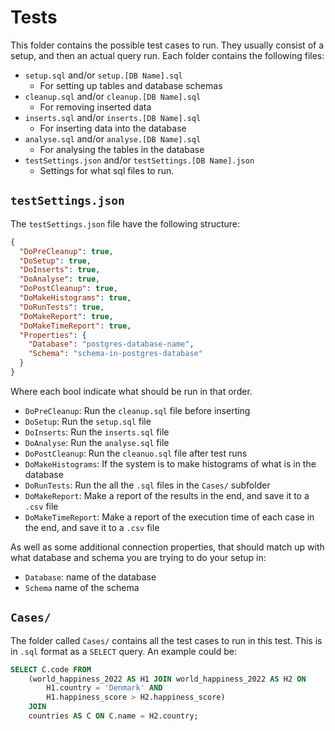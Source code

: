 ﻿# Tests
This folder contains the possible test cases to run. They usually consist of a setup, and then an actual query run.
Each folder contains the following files:
* `setup.sql` and/or `setup.[DB Name].sql`
  * For setting up tables and database schemas
* `cleanup.sql` and/or `cleanup.[DB Name].sql`
  * For removing inserted data
* `inserts.sql` and/or `inserts.[DB Name].sql`
  * For inserting data into the database
* `analyse.sql` and/or `analyse.[DB Name].sql`
  * For analysing the tables in the database
* `testSettings.json` and/or `testSettings.[DB Name].json`
  * Settings for what sql files to run.

## `testSettings.json`
The `testSettings.json` file have the following structure:
```json
{
  "DoPreCleanup": true,
  "DoSetup": true,
  "DoInserts": true,
  "DoAnalyse": true,
  "DoPostCleanup": true,
  "DoMakeHistograms": true,
  "DoRunTests": true,
  "DoMakeReport": true,
  "DoMakeTimeReport": true,
  "Properties": {
    "Database": "postgres-database-name",
    "Schema": "schema-in-postgres-database"
  }
}
```
Where each bool indicate what should be run in that order.
* `DoPreCleanup`: Run the `cleanup.sql` file before inserting
* `DoSetup`: Run the `setup.sql` file
* `DoInserts`: Run the `inserts.sql` file
* `DoAnalyse`: Run the `analyse.sql` file
* `DoPostCleanup`: Run the `cleanuo.sql` file after test runs
* `DoMakeHistograms`: If the system is to make histograms of what is in the database
* `DoRunTests`: Run the all the `.sql` files in the `Cases/` subfolder
* `DoMakeReport`: Make a report of the results in the end, and save it to a `.csv` file
* `DoMakeTimeReport`: Make a report of the execution time of each case in the end, and save it to a `.csv` file

As well as some additional connection properties, that should match up with what database and schema you are trying to do your setup in:
* `Database`: name of the database
* `Schema` name of the schema

## `Cases/`
The folder called `Cases/` contains all the test cases to run in this test.
This is in `.sql` format as a `SELECT` query.
An example could be:

```sql
SELECT C.code FROM 
	(world_happiness_2022 AS H1 JOIN world_happiness_2022 AS H2 ON 
	 	H1.country = 'Denmark' AND 
	 	H1.happiness_score > H2.happiness_score)
	JOIN
	countries AS C ON C.name = H2.country;
```
